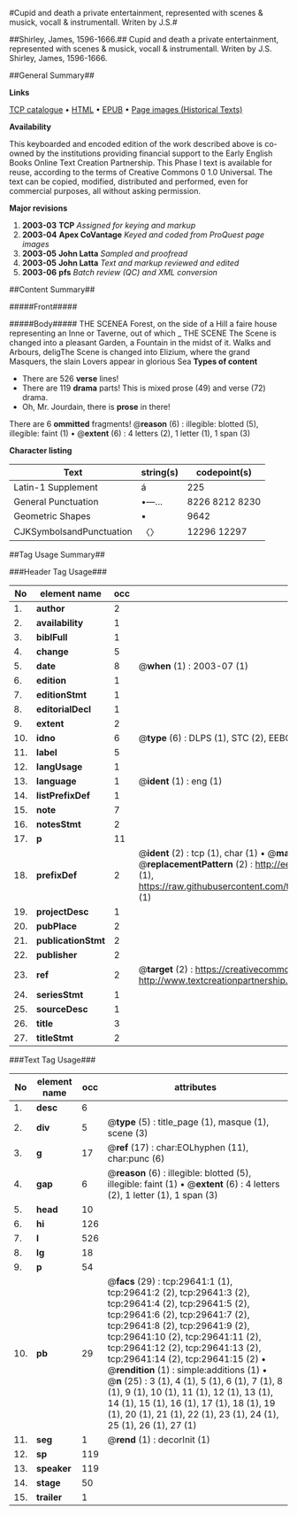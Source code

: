 #Cupid and death a private entertainment, represented with scenes & musick, vocall & instrumentall. Writen by J.S.#

##Shirley, James, 1596-1666.##
Cupid and death a private entertainment, represented with scenes & musick, vocall & instrumentall. Writen by J.S.
Shirley, James, 1596-1666.

##General Summary##

**Links**

[TCP catalogue](http://www.ota.ox.ac.uk/tcp/)  • 
[HTML](http://tei.it.ox.ac.uk/tcp/Texts-HTML/free/A59/A59977.html)  • 
[EPUB](http://tei.it.ox.ac.uk/tcp/Texts-EPUB/free/A59/A59977.epub) • 
[Page images (Historical Texts)](https://data.historicaltexts.jisc.ac.uk/view?pubId=eebo-99825263e&pageId=eebo-99825263e-29641-1)

**Availability**

This keyboarded and encoded edition of the
	       work described above is co-owned by the institutions
	       providing financial support to the Early English Books
	       Online Text Creation Partnership. This Phase I text is
	       available for reuse, according to the terms of Creative
	       Commons 0 1.0 Universal. The text can be copied,
	       modified, distributed and performed, even for
	       commercial purposes, all without asking permission.

**Major revisions**

1. __2003-03__ __TCP__ *Assigned for keying and markup*
1. __2003-04__ __Apex CoVantage__ *Keyed and coded from ProQuest page images*
1. __2003-05__ __John Latta__ *Sampled and proofread*
1. __2003-05__ __John Latta__ *Text and markup reviewed and edited*
1. __2003-06__ __pfs__ *Batch review (QC) and XML conversion*

##Content Summary##

#####Front#####

#####Body#####
THE SCENEA Forest, on the side of a Hill a faire house representing an Inne or Taverne, out of which
    _ THE SCENE
The Scene is changed into a pleasant Garden, a Fountain in the midst of it. Walks and Arbours, deligThe Scene is changed into Elizium, where the grand Masquers, the slain Lovers appear in glorious Sea
**Types of content**

  * There are 526 **verse** lines!
  * There are 119 **drama** parts! This is mixed prose (49) and verse (72) drama.
  * Oh, Mr. Jourdain, there is **prose** in there!

There are 6 **ommitted** fragments! 
 @__reason__ (6) : illegible: blotted (5), illegible: faint (1)  •  @__extent__ (6) : 4 letters (2), 1 letter (1), 1 span (3)

**Character listing**


|Text|string(s)|codepoint(s)|
|---|---|---|
|Latin-1 Supplement|á|225|
|General Punctuation|•—…|8226 8212 8230|
|Geometric Shapes|▪|9642|
|CJKSymbolsandPunctuation|〈〉|12296 12297|

##Tag Usage Summary##

###Header Tag Usage###

|No|element name|occ|attributes|
|---|---|---|---|
|1.|__author__|2||
|2.|__availability__|1||
|3.|__biblFull__|1||
|4.|__change__|5||
|5.|__date__|8| @__when__ (1) : 2003-07 (1)|
|6.|__edition__|1||
|7.|__editionStmt__|1||
|8.|__editorialDecl__|1||
|9.|__extent__|2||
|10.|__idno__|6| @__type__ (6) : DLPS (1), STC (2), EEBO-CITATION (1), PROQUEST (1), VID (1)|
|11.|__label__|5||
|12.|__langUsage__|1||
|13.|__language__|1| @__ident__ (1) : eng (1)|
|14.|__listPrefixDef__|1||
|15.|__note__|7||
|16.|__notesStmt__|2||
|17.|__p__|11||
|18.|__prefixDef__|2| @__ident__ (2) : tcp (1), char (1)  •  @__matchPattern__ (2) : ([0-9\-]+):([0-9IVX]+) (1), (.+) (1)  •  @__replacementPattern__ (2) : http://eebo.chadwyck.com/downloadtiff?vid=$1&page=$2 (1), https://raw.githubusercontent.com/textcreationpartnership/Texts/master/tcpchars.xml#$1 (1)|
|19.|__projectDesc__|1||
|20.|__pubPlace__|2||
|21.|__publicationStmt__|2||
|22.|__publisher__|2||
|23.|__ref__|2| @__target__ (2) : https://creativecommons.org/publicdomain/zero/1.0/ (1), http://www.textcreationpartnership.org/docs/. (1)|
|24.|__seriesStmt__|1||
|25.|__sourceDesc__|1||
|26.|__title__|3||
|27.|__titleStmt__|2||


###Text Tag Usage###

|No|element name|occ|attributes|
|---|---|---|---|
|1.|__desc__|6||
|2.|__div__|5| @__type__ (5) : title_page (1), masque (1), scene (3)|
|3.|__g__|17| @__ref__ (17) : char:EOLhyphen (11), char:punc (6)|
|4.|__gap__|6| @__reason__ (6) : illegible: blotted (5), illegible: faint (1)  •  @__extent__ (6) : 4 letters (2), 1 letter (1), 1 span (3)|
|5.|__head__|10||
|6.|__hi__|126||
|7.|__l__|526||
|8.|__lg__|18||
|9.|__p__|54||
|10.|__pb__|29| @__facs__ (29) : tcp:29641:1 (1), tcp:29641:2 (2), tcp:29641:3 (2), tcp:29641:4 (2), tcp:29641:5 (2), tcp:29641:6 (2), tcp:29641:7 (2), tcp:29641:8 (2), tcp:29641:9 (2), tcp:29641:10 (2), tcp:29641:11 (2), tcp:29641:12 (2), tcp:29641:13 (2), tcp:29641:14 (2), tcp:29641:15 (2)  •  @__rendition__ (1) : simple:additions (1)  •  @__n__ (25) : 3 (1), 4 (1), 5 (1), 6 (1), 7 (1), 8 (1), 9 (1), 10 (1), 11 (1), 12 (1), 13 (1), 14 (1), 15 (1), 16 (1), 17 (1), 18 (1), 19 (1), 20 (1), 21 (1), 22 (1), 23 (1), 24 (1), 25 (1), 26 (1), 27 (1)|
|11.|__seg__|1| @__rend__ (1) : decorInit (1)|
|12.|__sp__|119||
|13.|__speaker__|119||
|14.|__stage__|50||
|15.|__trailer__|1||
